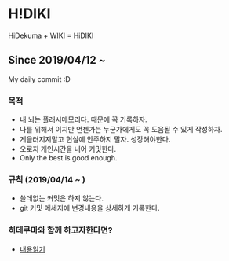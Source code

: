 # H!DIKI
HiDekuma + WIKI = HiDIKI

## Since 2019/04/12 ~
My daily commit :D

### 목적
- 내 뇌는 플래시메모리다. 때문에 꼭 기록하자.
- 나를 위해서 이지만 언젠가는 누군가에게도 꼭 도움될 수 있게 작성하자.
- 게을러지지말고 현실에 안주하지 말자. 성장해야한다.
- 오로지 개인시간을 내어 커밋한다.
- Only the best is good enough.


### 규칙 (2019/04/14 ~ )
- 쓸데없는 커밋은 하지 않는다.
- git 커밋 메세지에 변경내용을 상세하게 기록한다.

### 히데쿠마와 함께 하고자한다면?
- [내용읽기](https://github.com/hidekuma/HiDIKI/blob/master/contribute.md)
